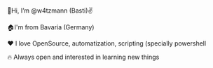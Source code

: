 :wave:Hi, I’m @w4tzmann (Basti):v:

:house:I'm from Bavaria (Germany)

:heart: I love OpenSource, automatization, scripting (specially powershell

:fire: Always open and interested in learning new things

<!---
w4tzmann/w4tzmann is a ✨ special ✨ repository because its `README.md` (this file) appears on your GitHub profile.
You can click the Preview link to take a look at your changes.
--->
